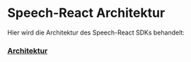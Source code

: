 # Speech-React Architektur

Hier wird die Architektur des Speech-React SDKs behandelt:


### [Architektur](./Architektur.md)
